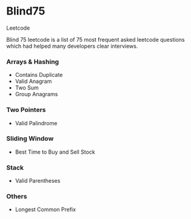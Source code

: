 # Blind75
Leetcode

Blind 75 leetcode is a list of 75 most frequent asked leetcode questions which had helped many developers clear interviews.

### Arrays & Hashing
- Contains Duplicate
- Valid Anagram
- Two Sum
- Group Anagrams

### Two Pointers
- Valid Palindrome

### Sliding Window
- Best Time to Buy and Sell Stock
  
### Stack
- Valid Parentheses

### Others
- Longest Common Prefix
